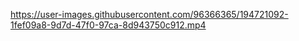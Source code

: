 

https://user-images.githubusercontent.com/96366365/194721092-1fef09a8-9d7d-47f0-97ca-8d943750c912.mp4

